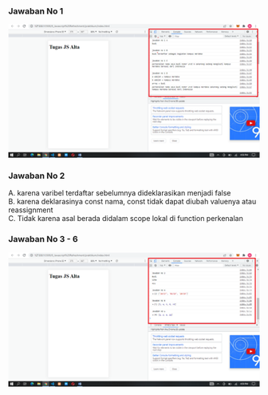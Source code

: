 ### Jawaban No 1

![screenshots](../screenshots/no1.png)


### Jawaban No 2

A. karena varibel terdaftar sebelumnya dideklarasikan menjadi false <br>
B. karena deklarasinya const nama, const tidak dapat diubah valuenya atau reassignment <br>
C. Tidak karena asal berada didalam scope lokal di function perkenalan

### Jawaban No 3 - 6

![screenshots](../screenshots/no3.png)

